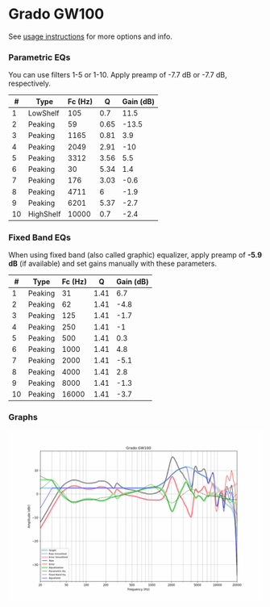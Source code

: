 # Grado GW100
See [usage instructions](https://github.com/jaakkopasanen/AutoEq#usage) for more options and info.

### Parametric EQs
You can use filters 1-5 or 1-10. Apply preamp of -7.7 dB or -7.7 dB, respectively.

|   # | Type      |   Fc (Hz) |    Q |   Gain (dB) |
|-----|-----------|-----------|------|-------------|
|   1 | LowShelf  |       105 | 0.7  |        11.5 |
|   2 | Peaking   |        59 | 0.65 |       -13.5 |
|   3 | Peaking   |      1165 | 0.81 |         3.9 |
|   4 | Peaking   |      2049 | 2.91 |       -10   |
|   5 | Peaking   |      3312 | 3.56 |         5.5 |
|   6 | Peaking   |        30 | 5.34 |         1.4 |
|   7 | Peaking   |       176 | 3.03 |        -0.6 |
|   8 | Peaking   |      4711 | 6    |        -1.9 |
|   9 | Peaking   |      6201 | 5.37 |        -2.7 |
|  10 | HighShelf |     10000 | 0.7  |        -2.4 |

### Fixed Band EQs
When using fixed band (also called graphic) equalizer, apply preamp of **-5.9 dB** (if available) and set gains manually with these parameters.

|   # | Type    |   Fc (Hz) |    Q |   Gain (dB) |
|-----|---------|-----------|------|-------------|
|   1 | Peaking |        31 | 1.41 |         6.7 |
|   2 | Peaking |        62 | 1.41 |        -4.8 |
|   3 | Peaking |       125 | 1.41 |        -1.7 |
|   4 | Peaking |       250 | 1.41 |        -1   |
|   5 | Peaking |       500 | 1.41 |         0.3 |
|   6 | Peaking |      1000 | 1.41 |         4.8 |
|   7 | Peaking |      2000 | 1.41 |        -5.1 |
|   8 | Peaking |      4000 | 1.41 |         2.8 |
|   9 | Peaking |      8000 | 1.41 |        -1.3 |
|  10 | Peaking |     16000 | 1.41 |        -3.7 |

### Graphs
![](./Grado%20GW100.png)
